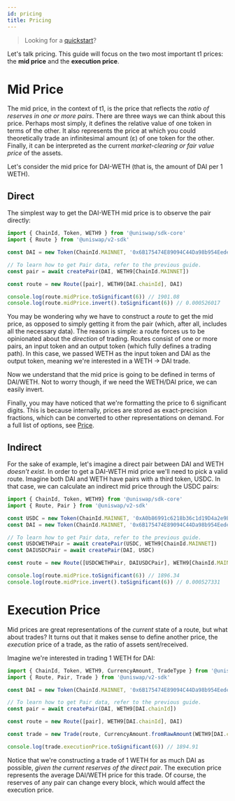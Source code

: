 ```yaml
---
id: pricing
title: Pricing
---
```


> Looking for a [quickstart](quick-start)?

Let's talk pricing. This guide will focus on the two most important t1 prices: the **mid price** and the **execution price**.

# Mid Price

The mid price, in the context of t1, is the price that reflects the _ratio of reserves in one or more pairs_. There are three ways we can think about this price. Perhaps most simply, it defines the relative value of one token in terms of the other. It also represents the price at which you could theoretically trade an infinitesimal amount (ε) of one token for the other. Finally, it can be interpreted as the current _market-clearing or fair value price_ of the assets.

Let's consider the mid price for DAI-WETH (that is, the amount of DAI per 1 WETH).

## Direct

The simplest way to get the DAI-WETH mid price is to observe the pair directly:

```typescript
import { ChainId, Token, WETH9 } from '@uniswap/sdk-core'
import { Route } from '@uniswap/v2-sdk'

const DAI = new Token(ChainId.MAINNET, '0x6B175474E89094C44Da98b954EedeAC495271d0F', 18)

// To learn how to get Pair data, refer to the previous guide.
const pair = await createPair(DAI, WETH9[ChainId.MAINNET])

const route = new Route([pair], WETH9[DAI.chainId], DAI)

console.log(route.midPrice.toSignificant(6)) // 1901.08
console.log(route.midPrice.invert().toSignificant(6)) // 0.000526017
```

You may be wondering why we have to construct a _route_ to get the mid price, as opposed to simply getting it from the pair (which, after all, includes all the necessary data). The reason is simple: a route forces us to be opinionated about the _direction_ of trading. Routes consist of one or more pairs, an input token and an output token (which fully defines a trading path). In this case, we passed WETH as the input token and DAI as the output token, meaning we're interested in a WETH -> DAI trade.

Now we understand that the mid price is going to be defined in terms of DAI/WETH. Not to worry though, if we need the WETH/DAI price, we can easily invert.

Finally, you may have noticed that we're formatting the price to 6 significant digits. This is because internally, prices are stored as exact-precision fractions, which can be converted to other representations on demand. For a full list of options, see [Price](../../core/reference/classes/Price.md).

## Indirect

For the sake of example, let's imagine a direct pair between DAI and WETH _doesn't exist_. In order to get a DAI-WETH mid price we'll need to pick a valid route. Imagine both DAI and WETH have pairs with a third token, USDC. In that case, we can calculate an indirect mid price through the USDC pairs:

```typescript
import { ChainId, Token, WETH9} from '@uniswap/sdk-core'
import { Route, Pair } from '@uniswap/v2-sdk'

const USDC = new Token(ChainId.MAINNET, '0xA0b86991c6218b36c1d19D4a2e9Eb0cE3606eB48', 6)
const DAI = new Token(ChainId.MAINNET, '0x6B175474E89094C44Da98b954EedeAC495271d0F', 18)

// To learn how to get Pair data, refer to the previous guide.
const USDCWETHPair = await createPair(USDC, WETH9[ChainId.MAINNET])
const DAIUSDCPair = await createPair(DAI, USDC)

const route = new Route([USDCWETHPair, DAIUSDCPair], WETH9[ChainId.MAINNET], DAI)

console.log(route.midPrice.toSignificant(6)) // 1896.34
console.log(route.midPrice.invert().toSignificant(6)) // 0.000527331
```

# Execution Price

Mid prices are great representations of the _current_ state of a route, but what about trades? It turns out that it makes sense to define another price, the _execution_ price of a trade, as the ratio of assets sent/received.

Imagine we're interested in trading 1 WETH for DAI:

```typescript
import { ChainId, Token, WETH9, CurrencyAmount, TradeType } from '@uniswap/sdk-core'
import { Route, Pair, Trade } from '@uniswap/v2-sdk'

const DAI = new Token(ChainId.MAINNET, '0x6B175474E89094C44Da98b954EedeAC495271d0F', 18)

// To learn how to get Pair data, refer to the previous guide.
const pair = await createPair(DAI, WETH9[DAI.chainId])

const route = new Route([pair], WETH9[DAI.chainId], DAI)

const trade = new Trade(route, CurrencyAmount.fromRawAmount(WETH9[DAI.chainId], '1000000000000000000'), TradeType.EXACT_INPUT)

console.log(trade.executionPrice.toSignificant(6)) // 1894.91
```

Notice that we're constructing a trade of 1 WETH for as much DAI as possible, _given the current reserves of the direct pair_. The execution price represents the average DAI/WETH price for this trade. Of course, the reserves of any pair can change every block, which would affect the execution price.
